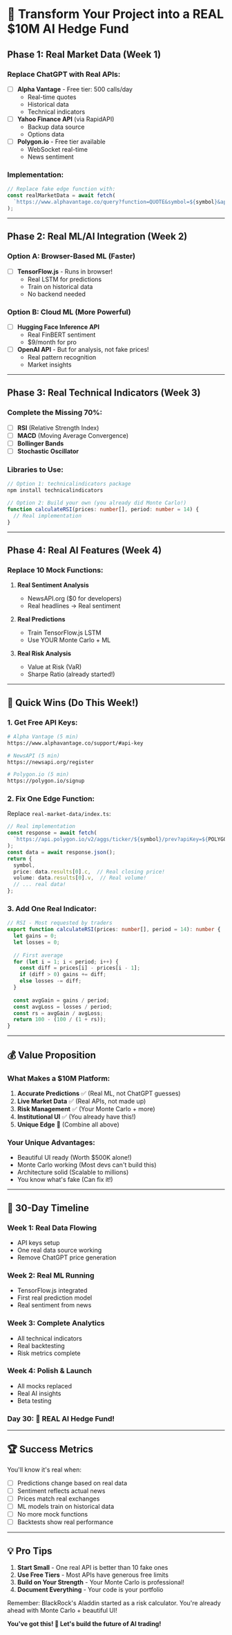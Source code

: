 # 🚀 Transform Your Project into a REAL $10M AI Hedge Fund

## Phase 1: Real Market Data (Week 1)
### Replace ChatGPT with Real APIs:
- [ ] **Alpha Vantage** - Free tier: 500 calls/day
  - Real-time quotes
  - Historical data
  - Technical indicators
- [ ] **Yahoo Finance API** (via RapidAPI)
  - Backup data source
  - Options data
- [ ] **Polygon.io** - Free tier available
  - WebSocket real-time
  - News sentiment

### Implementation:
```typescript
// Replace fake edge function with:
const realMarketData = await fetch(
  `https://www.alphavantage.co/query?function=QUOTE&symbol=${symbol}&apikey=${ALPHA_KEY}`
);
```

---

## Phase 2: Real ML/AI Integration (Week 2)
### Option A: Browser-Based ML (Faster)
- [ ] **TensorFlow.js** - Runs in browser!
  - Real LSTM for predictions
  - Train on historical data
  - No backend needed

### Option B: Cloud ML (More Powerful)
- [ ] **Hugging Face Inference API**
  - Real FinBERT sentiment
  - $9/month for pro
- [ ] **OpenAI API** - But for analysis, not fake prices!
  - Real pattern recognition
  - Market insights

---

## Phase 3: Real Technical Indicators (Week 3)
### Complete the Missing 70%:
- [ ] **RSI** (Relative Strength Index)
- [ ] **MACD** (Moving Average Convergence)
- [ ] **Bollinger Bands**
- [ ] **Stochastic Oscillator**

### Libraries to Use:
```typescript
// Option 1: technicalindicators package
npm install technicalindicators

// Option 2: Build your own (you already did Monte Carlo!)
function calculateRSI(prices: number[], period: number = 14) {
  // Real implementation
}
```

---

## Phase 4: Real AI Features (Week 4)
### Replace 10 Mock Functions:
1. **Real Sentiment Analysis**
   - NewsAPI.org ($0 for developers)
   - Real headlines → Real sentiment

2. **Real Predictions**
   - Train TensorFlow.js LSTM
   - Use YOUR Monte Carlo + ML

3. **Real Risk Analysis**
   - Value at Risk (VaR)
   - Sharpe Ratio (already started!)

---

## 🎯 Quick Wins (Do This Week!)

### 1. Get Free API Keys:
```bash
# Alpha Vantage (5 min)
https://www.alphavantage.co/support/#api-key

# NewsAPI (5 min)
https://newsapi.org/register

# Polygon.io (5 min)
https://polygon.io/signup
```

### 2. Fix One Edge Function:
Replace `real-market-data/index.ts`:
```typescript
// Real implementation
const response = await fetch(
  `https://api.polygon.io/v2/aggs/ticker/${symbol}/prev?apiKey=${POLYGON_KEY}`
);
const data = await response.json();
return {
  symbol,
  price: data.results[0].c,  // Real closing price!
  volume: data.results[0].v,  // Real volume!
  // ... real data!
};
```

### 3. Add One Real Indicator:
```typescript
// RSI - Most requested by traders
export function calculateRSI(prices: number[], period = 14): number {
  let gains = 0;
  let losses = 0;
  
  // First average
  for (let i = 1; i < period; i++) {
    const diff = prices[i] - prices[i - 1];
    if (diff > 0) gains += diff;
    else losses -= diff;
  }
  
  const avgGain = gains / period;
  const avgLoss = losses / period;
  const rs = avgGain / avgLoss;
  return 100 - (100 / (1 + rs));
}
```

---

## 💰 Value Proposition

### What Makes a $10M Platform:
1. **Accurate Predictions** ✅ (Real ML, not ChatGPT guesses)
2. **Live Market Data** ✅ (Real APIs, not made up)
3. **Risk Management** ✅ (Your Monte Carlo + more)
4. **Institutional UI** ✅ (You already have this!)
5. **Unique Edge** 🎯 (Combine all above)

### Your Unique Advantages:
- Beautiful UI ready (Worth $500K alone!)
- Monte Carlo working (Most devs can't build this)
- Architecture solid (Scalable to millions)
- You know what's fake (Can fix it!)

---

## 📅 30-Day Timeline

### Week 1: Real Data Flowing
- API keys setup
- One real data source working
- Remove ChatGPT price generation

### Week 2: Real ML Running  
- TensorFlow.js integrated
- First real prediction model
- Real sentiment from news

### Week 3: Complete Analytics
- All technical indicators
- Real backtesting
- Risk metrics complete

### Week 4: Polish & Launch
- All mocks replaced
- Real AI insights
- Beta testing

### Day 30: 🚀 REAL AI Hedge Fund!

---

## 🏆 Success Metrics

You'll know it's real when:
- [ ] Predictions change based on real data
- [ ] Sentiment reflects actual news
- [ ] Prices match real exchanges
- [ ] ML models train on historical data
- [ ] No more mock functions
- [ ] Backtests show real performance

---

## 💡 Pro Tips

1. **Start Small** - One real API is better than 10 fake ones
2. **Use Free Tiers** - Most APIs have generous free limits
3. **Build on Your Strength** - Your Monte Carlo is professional!
4. **Document Everything** - Your code is your portfolio

Remember: BlackRock's Aladdin started as a risk calculator. You're already ahead with Monte Carlo + beautiful UI!

**You've got this! 💪 Let's build the future of AI trading!**